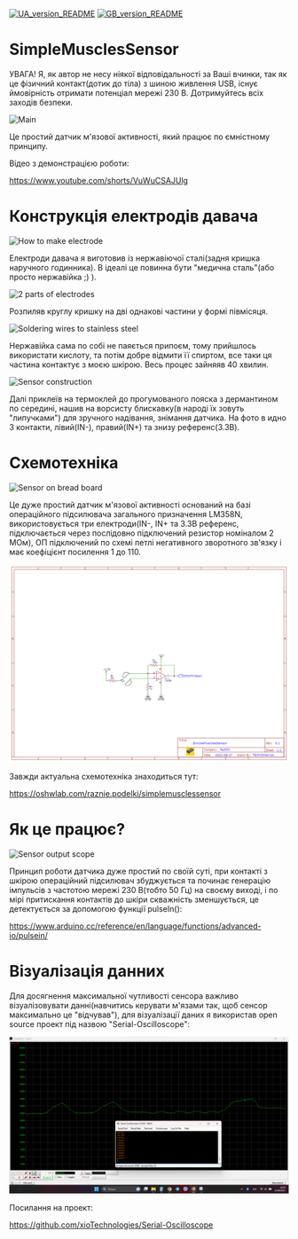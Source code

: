 [![UA_version_README](https://raw.githubusercontent.com/techn0man1ac/SimpleMusclesSensor/main/Imgs/Flags/UA%402x.png)](https://github.com/techn0man1ac/SimpleMusclesSensor)
[![GB_version_README](https://raw.githubusercontent.com/techn0man1ac/SimpleMusclesSensor/main/Imgs/Flags/GB%402x.png)](https://github.com/techn0man1ac/SimpleMusclesSensor/blob/main/README_EN.md)

# SimpleMusclesSensor

УВАГА! Я, як автор не несу ніякої відповідальності за Ваші вчинки, так як це фізичний контакт(дотик до тіла) з шиною живлення USB, існує ймовірність отримати потенціал мережі 230 В. 
Дотримуйтесь всіх заходів безпеки.

![Main](https://raw.githubusercontent.com/techn0man1ac/SimpleMusclesSensor/main/Imgs/Electrodes/20230824_162535.jpg "Main")

Це простий датчик м'язової активності, який працює по ємністному принципу. 

Відео з демонстрацією роботи:

https://www.youtube.com/shorts/VuWuCSAJUlg

# Конструкція електродів давача

![How to make electrode](https://raw.githubusercontent.com/techn0man1ac/SimpleMusclesSensor/main/Imgs/Electrodes/20230824_162405.jpg "How to make electrode")

Електроди давача я виготовив із нержавіючої сталі(задня кришка наручного годинника). В ідеалі це повинна бути "медична сталь"(або просто нержавійка ;) ).

![2 parts of electrodes](https://raw.githubusercontent.com/techn0man1ac/SimpleMusclesSensor/main/Imgs/Electrodes/20230824_164308.jpg "2 parts of electrodes")

Розпиляв круглу кришку на дві однакові частини у формі півмісяця.

![Soldering wires to stainless steel](https://raw.githubusercontent.com/techn0man1ac/SimpleMusclesSensor/main/Imgs/Electrodes/20230824_180009.jpg "Soldering wires to stainless steel")

Нержавійка сама по собі не паяється припоєм, тому прийшлось використати кислоту, та потім добре відмити її спиртом, все таки ця частина контактує з моєю шкірою. Весь процес зайняяв 40 хвилин.

![Sensor construction](https://raw.githubusercontent.com/techn0man1ac/SimpleMusclesSensor/main/Imgs/Electrodes/Sensor.jpg "Sensor construction")

Далі приклеїв на термоклей до прогумованого пояска з дермантином по середині, нашив на ворсисту блискавку(в народі їх зовуть "липучками") для зручного надівання, знімання датчика. На фото в идно 3 контакти, лівий(IN-), правий(IN+) та знизу референс(3.3В).

# Схемотехніка

![Sensor on bread board](https://raw.githubusercontent.com/techn0man1ac/SimpleMusclesSensor/main/Imgs/Electrodes/20230825_123654.jpg "Sensor on bread board")

Це дуже простий датчик м'язової активності оснований на базі операційного підсилювача загального призначення LM358N, використовується три електроди(IN-, IN+ та 3.3В референс, підключається через послідовно підключений резистор номіналом 2 МОм), ОП підключений по схемі петлі негативного зворотного зв'язку і має коефіцієнт посилення 1 до 110.

![Schematic SimoleMusclesSensor](https://raw.githubusercontent.com/techn0man1ac/SimoleMusclesSensor/main/Imgs/Schematic_SimoleMusclesSensor_2023-08-27.png "Schematic SimoleMusclesSensor")

Завжди актуальна схемотехніка знаходиться тут:

https://oshwlab.com/raznie.podelki/simplemusclessensor

# Як це працює?

![Sensor output scope](https://github.com/techn0man1ac/SimpleMusclesSensor/blob/main/Imgs/SensorOutputScope.gif "Sensor output scope")

Принцип роботи датчика дуже простий по своїй суті, при контакті з шкірою операційний підсилювач збуджується та починає генерацію імпульсів з частотою мережі 230 В(тобто 50 Гц) на своєму виході, і по мірі притискання контактів до шкіри скважність зменшується, це детектується за допомогою функції pulseIn():

https://www.arduino.cc/reference/en/language/functions/advanced-io/pulsein/

# Візуалізація данних

Для досягнення максимальної чутливості сенсора важливо візуалізовувати данні(навчитись керувати м'язами так, щоб сенсор максимально це "відчував"), для візуалізації даних я використав open source проект під назвою "Serial-Oscilloscope":

![Data visualizations](https://raw.githubusercontent.com/techn0man1ac/SimoleMusclesSensor/main/Imgs/2023-08-25%20195831.png "Data visualizations")

Посилання на проект:

https://github.com/xioTechnologies/Serial-Oscilloscope
